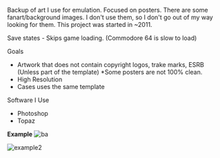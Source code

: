 Backup of art I use for emulation. Focused on posters. There are some fanart/background images. I don't use them, so I don't go out of my way looking for them.
This project was started in ~2011.

Save states - Skips game loading. (Commodore 64 is slow to load)

Goals
 - Artwork that does not contain copyright logos, trake marks, ESRB (Unless part of the template) *Some posters are not 100% clean.
 - High Resolution
 - Cases uses the same template

Software I Use
- Photoshop
- Topaz

**Example**
![ba](https://github.com/ShadowWhisperer/GameArt/assets/61057625/59a2ede3-5f89-4432-bed1-b96a1c0d4494)  
  
![example2](https://github.com/ShadowWhisperer/GameStuff/assets/61057625/65eb640e-4166-41e4-a104-e604ee630157)  
